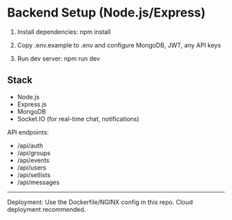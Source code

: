 # Backend Setup (Node.js/Express)

1. Install dependencies:
   npm install

2. Copy .env.example to .env and configure MongoDB, JWT, any API keys

3. Run dev server:
   npm run dev

## Stack
- Node.js
- Express.js
- MongoDB
- Socket.IO (for real-time chat, notifications)

API endpoints:
- /api/auth
- /api/groups
- /api/events
- /api/users
- /api/setlists
- /api/messages

---
Deployment: Use the Dockerfile/NGINX config in this repo. Cloud deployment recommended.